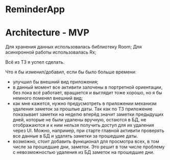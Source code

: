 ReminderApp
========================================================================================================================
Architecture - MVP
========================================================================================================================
Для хранения данных использовалась библиотеку Room;
Для асинхронной работы использовалась Rx;

Всё из ТЗ я успел сделать.

Что я бы изменил/добавил, если бы было больше времени:
- улучшил бы внешний вид приложения;
- в данный момент все активити залочены в портретной ориентации, без лока всё работает, вращается и выглядит тоже хорошо, но я бы немного поменял внешний вид;
- как мне кажется, нужно предусмотреть в приложении механизм удаления заметок за прошлые даты. Так как по ТЗ приложение показывает заметки на неделю вперёд значит заметки предыдущих дней, которые не были удалены вручную, остаются в БД, не отображаются и к ним нельзя получить доступ для их удаления через UI. Можно, например, при старте главной активити проверять все данные в БД и удалять заметки за прошедшие даты. 
- возможно, стоит добавить функционал для просмотра всех, в том числе за прошедшие дни, заметок. Это решит в том числе проблему с невозможностью удаления из БД заметок на прошедшие дни.
